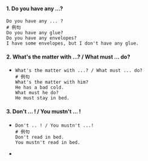#### 1. Do you have any ...?

```
Do you have any ... ?
# 例句
Do you have any glue?
Do you have any envelopes?
I have some envelopes, but I don't have any glue.
```

#### 2. What's the matter with ...? / What must ... do?

- ```
  What's the matter with ...? / What must ... do?
  # 例句
  What's the matter with him?
  He has a bad cold.
  What must he do?
  He must stay in bed.
  ```


#### 3. Don't ... ! / You mustn't ... !

- ```
  Don't .. ! / You mustn't ...!
  # 例句
  Don't read in bed.
  You mustn't read in bed.
  ```

- 


